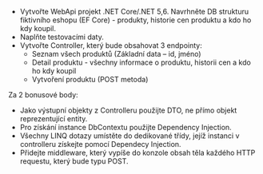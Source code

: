 * Vytvořte WebApi projekt .NET Core/.NET 5,6. Navrhněte DB strukturu fiktivního eshopu (EF Core) - produkty, historie cen produktu a kdo ho kdy koupil.
* Naplňte testovacími daty.
* Vytvořte Controller, který bude obsahovat 3 endpointy:
    * Seznam všech produktů (Základní data – id, jméno)
    * Detail produktu - všechny informace o produktu, historii cen a kdo ho kdy koupil
    * Vytvoření produktu (POST metoda)

Za 2 bonusové body:
* Jako výstupní objekty z Controlleru použijte DTO, ne přímo objekt reprezentující entity.
* Pro získání instance DbContextu použijte Dependency Injection.
* Všechny LINQ dotazy umístěte do dedikované třídy, jejíž instanci v controlleru získejte pomocí Dependecy Injection.
* Přidejte middleware, který vypíše do konzole obsah těla každého HTTP requestu, který bude typu POST.